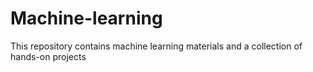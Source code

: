 # Machine-learning

This repository contains machine learning materials and a collection of hands-on projects
